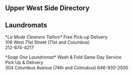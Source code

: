 ## Upper West Side Directory

## Laundromats
**La Mode Cleaners Tailors\**
Free Pick-up Delivery\
106 West 71st Street (71st and Columbus)\
212-874-4217

**Soap One Laundromat\**
Wash & Fold Same Day Service\
Pick Up & Delivery\
304 Columbus Avenue (74th and Colmubus)
646-930-2500
